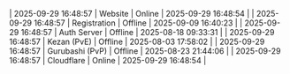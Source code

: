 | 2025-09-29 16:48:57 | Website | Online | 2025-09-29 16:48:54 |
| 2025-09-29 16:48:57 | Registration | Offline | 2025-09-09 16:40:23 |
| 2025-09-29 16:48:57 | Auth Server | Offline | 2025-08-18 09:33:31 |
| 2025-09-29 16:48:57 | Kezan (PvE) | Offline | 2025-08-03 17:58:02 |
| 2025-09-29 16:48:57 | Gurubashi (PvP) | Offline | 2025-08-23 21:44:06 |
| 2025-09-29 16:48:57 | Cloudflare | Online | 2025-09-29 16:48:54 |
